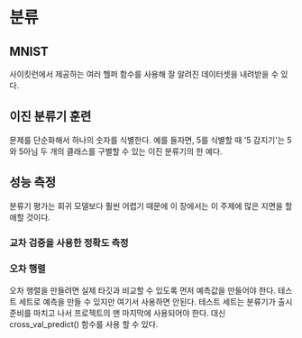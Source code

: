 # 분류

## MNIST

사이킷런에서 제공하는 여러 헬퍼 함수를 사용해 잘 알려진 데이터셋을 내려받을 수 있다. 

## 이진 분류기 훈련

문제를 단순화해서 하나의 숫자를 식별한다. 예를 들자면, 5를 식별할 때 '5 감지기'는 5와 5아님 두 개의 클래스를 구별할 수 있는 이진 분류기의 한 예다.

## 성능 측정

분류기 평가는 회귀 모델보다 훨씬 어렵기 때문에 이 장에서는 이 주제에 많은 지면을 할애할 것이다.

### 교차 검증을 사용한 정확도 측정

### 오차 행렬

오차 행렬을 만들려면 실제 타깃과 비교할 수 있도록 먼저 예측값을 만들어야 한다. 테스트 세트로 예측을 만들 수 있지만 여기서 사용하면 안된다. 테스트 세트는 분류기가 출시 준비를 마치고 나서 프로젝트의 맨 마지막에 사용되어야 한다. 대신 cross_val_predict() 함수를 사용 할 수 있다.